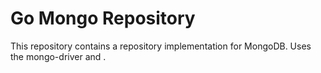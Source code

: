 # Go Mongo Repository
This repository contains a repository implementation for MongoDB. Uses the mongo-driver and .